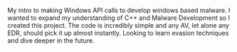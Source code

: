 My intro to making Windows API calls to develop windows based malware. I wanted to expand my understanding of C++ and Malware Development so I created this project. The code is incredibly simple and any AV, let alone any EDR, should pick it up almost instantly. Looking to learn evasion techniques and dive deeper in the future.
